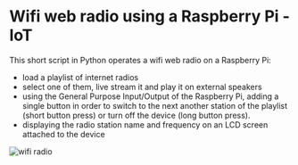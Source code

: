 # Wifi web radio using a Raspberry Pi - IoT

This short script in Python operates a wifi web radio on a Raspberry Pi:
- load a playlist of internet radios
- select one of them, live stream it and play it on external speakers
- using the General Purpose Input/Output of the Raspberry Pi, adding a single button in order to switch to the next another station of the playlist (short button press) or turn off the device (long button press).  
- displaying the radio station name and frequency on an LCD screen attached to the device

![wifi radio](https://github.com/nicolasfguillaume/solar-tracker-iot-arduino/blob/master/solar-tracker.jpg)
